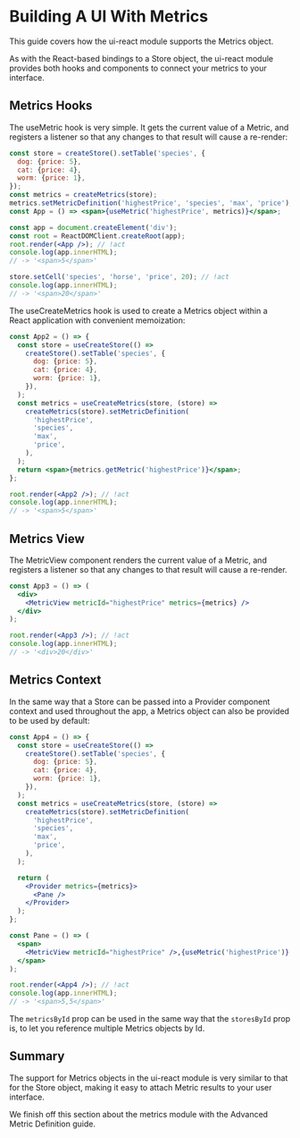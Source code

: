 # Building A UI With Metrics

This guide covers how the ui-react module supports the Metrics object.

As with the React-based bindings to a Store object, the ui-react module provides
both hooks and components to connect your metrics to your interface.

## Metrics Hooks

The useMetric hook is very simple. It gets the current value of a Metric, and
registers a listener so that any changes to that result will cause a re-render:

```jsx
const store = createStore().setTable('species', {
  dog: {price: 5},
  cat: {price: 4},
  worm: {price: 1},
});
const metrics = createMetrics(store);
metrics.setMetricDefinition('highestPrice', 'species', 'max', 'price');
const App = () => <span>{useMetric('highestPrice', metrics)}</span>;

const app = document.createElement('div');
const root = ReactDOMClient.createRoot(app);
root.render(<App />); // !act
console.log(app.innerHTML);
// -> '<span>5</span>'

store.setCell('species', 'horse', 'price', 20); // !act
console.log(app.innerHTML);
// -> '<span>20</span>'
```

The useCreateMetrics hook is used to create a Metrics object within a React
application with convenient memoization:

```jsx
const App2 = () => {
  const store = useCreateStore(() =>
    createStore().setTable('species', {
      dog: {price: 5},
      cat: {price: 4},
      worm: {price: 1},
    }),
  );
  const metrics = useCreateMetrics(store, (store) =>
    createMetrics(store).setMetricDefinition(
      'highestPrice',
      'species',
      'max',
      'price',
    ),
  );
  return <span>{metrics.getMetric('highestPrice')}</span>;
};

root.render(<App2 />); // !act
console.log(app.innerHTML);
// -> '<span>5</span>'
```

## Metrics View

The MetricView component renders the current value of a Metric, and registers a
listener so that any changes to that result will cause a re-render.

```jsx
const App3 = () => (
  <div>
    <MetricView metricId="highestPrice" metrics={metrics} />
  </div>
);

root.render(<App3 />); // !act
console.log(app.innerHTML);
// -> '<div>20</div>'
```

## Metrics Context

In the same way that a Store can be passed into a Provider component context and
used throughout the app, a Metrics object can also be provided to be used by
default:

```jsx
const App4 = () => {
  const store = useCreateStore(() =>
    createStore().setTable('species', {
      dog: {price: 5},
      cat: {price: 4},
      worm: {price: 1},
    }),
  );
  const metrics = useCreateMetrics(store, (store) =>
    createMetrics(store).setMetricDefinition(
      'highestPrice',
      'species',
      'max',
      'price',
    ),
  );

  return (
    <Provider metrics={metrics}>
      <Pane />
    </Provider>
  );
};

const Pane = () => (
  <span>
    <MetricView metricId="highestPrice" />,{useMetric('highestPrice')}
  </span>
);

root.render(<App4 />); // !act
console.log(app.innerHTML);
// -> '<span>5,5</span>'
```

The `metricsById` prop can be used in the same way that the `storesById` prop
is, to let you reference multiple Metrics objects by Id.

## Summary

The support for Metrics objects in the ui-react module is very similar to that
for the Store object, making it easy to attach Metric results to your user
interface.

We finish off this section about the metrics module with the Advanced Metric
Definition guide.
